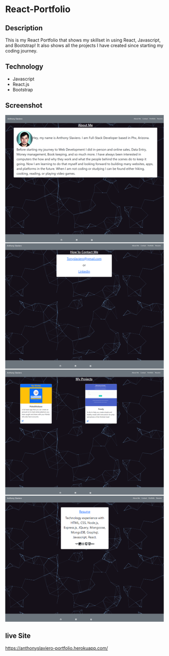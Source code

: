 # React-Portfolio

## Description

This is my React Portfolio that shows my skillset in using React, Javascript, and Bootstrap! It also shows all the projects I have created since starting my coding journey.

## Technology

- Javascript
- React.js
- Bootstrap

## Screenshot

<img src="https://github.com/Aslaviero/myreactportfolio/blob/main/src/images/Screenshot%202022-12-05%20084024.png">
<img src="https://github.com/Aslaviero/myreactportfolio/blob/main/src/images/Screenshot%202022-12-05%20084051.png">
<img src="https://github.com/Aslaviero/myreactportfolio/blob/main/src/images/Screenshot%202022-12-05%20084111.png">
<img src="https://github.com/Aslaviero/myreactportfolio/blob/main/src/images/Screenshot%202022-12-05%20084131.png">

## live Site

https://anthonyslaviero-portfolio.herokuapp.com/
